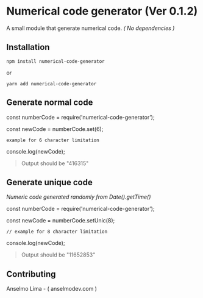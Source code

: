 # Numerical code generator (Ver 0.1.2)

A small module that generate numerical code.
*( No dependencies )*
  
## Installation

`npm install numerical-code-generator`

or

`yarn add numerical-code-generator`

## Generate normal code

const numberCode = require('numerical-code-generator');

const newCode = numberCode.set(6);

`example for 6 character limitation`


console.log(newCode);


> Output should be "416315"
  
  
## Generate unique code

*Numeric code generated randomly from Date().getTime()*

const numberCode = require('numerical-code-generator');

const newCode = numberCode.setUnic(8);

`// example for 8 character limitation`
  
console.log(newCode);

> Output should be "11652853"

## Contributing

Anselmo Lima - ( anselmodev.com )